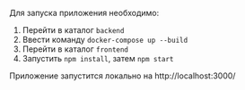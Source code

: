 Для запуска приложения необходимо:

1. Перейти в каталог `backend`
2. Ввести команду `docker-compose up --build`
3. Перейти в каталог `frontend`
4. Запустить `npm install`, затем `npm start`

Приложение запустится локально на http://localhost:3000/

